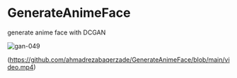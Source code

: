 # GenerateAnimeFace
generate anime face with DCGAN





![gan-049](https://github.com/user-attachments/assets/58009e72-616d-4d7b-8b21-deb17ef4c8d6)


(https://github.com/ahmadrezabaqerzade/GenerateAnimeFace/blob/main/video.mp4)


